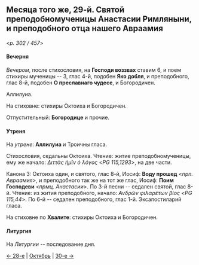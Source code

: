 
## Месяца того же, 29-й. Святой преподобномученицы Анастасии Римляныни, и преподобного отца нашего Авраамия  

<*p. 302 / 457*>

#### Вечерня

*Вечером*, после стихословия, на **Господи воззвах** ставим 6, и поем стихиры мученицы -- 3, глас 4-й, 
подобен **Яко добля**, и преподобного, глас 8-й, подобен **О преславнаго чудесе**, и Богородичен. 

Аллилуиа. 

На стиховне: стихиры Октоиха и Богородичен.

Отпустительный: **Богородице** и прочие. 

#### Утреня

На *утрене*: **Аллилуиа** и Троичны гласа. 

Стихословия, седальны Октоиха. 
Чтение: житие преподобномученицы, ему же начало: *Διττὰς ἡμῖν ὁ λόγος* <*PG 115,1293*>, на две части.   

Канона 3: Октоиха один, и святого, глас 8-й, Иосиф: **Воду прошед** <*прп. Авраамия*>, 
и преподобного так же на тот же глас, Иосиф: **Поим Господеви** <*прмц. Анастасии*>. 
По 3-й песни -- седален святой, глас 8-й. Чтение: из жития преподобного, начало: *̓Ανδρῶν φιλαρέτων βίος* <*PG 115,44*>.
По 6-й -- седален преподобного, глас 1-й. 
Эксапостиларий гласа. 

На стиховне по **Хвалите**: стихиры Октоиха и Богородичен. 

#### Литургия

На *Литургии* -- последование дня. 

[← 28-е](10_28_EUR.ru.md) | [Октябрь](README.md#29-й) | [30-е →](10_30_EUR.ru.md)

